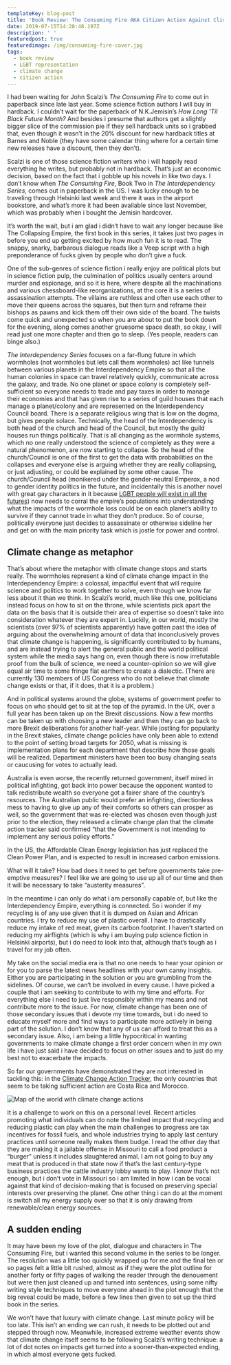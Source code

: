 ```yaml
---
templateKey: blog-post
title: 'Book Review: The Consuming Fire AKA Citizen Action Against Climate Change?'
date: 2019-07-15T14:28:48.197Z
description: ' '
featuredpost: true
featuredimage: /img/consuming-fire-cover.jpg
tags:
  - book review
  - LGBT representation
  - climate change
  - citizen action
---
```

I had been waiting for John Scalzi’s _The Consuming Fire_ to come out in paperback since late last year. Some science fiction authors I will buy in hardback. I couldn’t wait for the paperback of N.K.Jemisin’s _How Long ‘Til Black Future Month?_ And besides i presume that authors get a slightly bigger slice of the commission pie if they sell hardback units so i grabbed that, even though it wasn’t in the 20% discount for new hardback titles at Barnes and Noble (they have some calendar thing where for a certain time new releases have a discount, then they don’t).

Scalzi is one of those science fiction writers who i will happily read everything he writes, but probably not in hardback. That’s just an economic decision, based on the fact that i gobble up his novels in like two days. I don’t know when _The Consuming Fire_, Book Two in _The Interdependency Series_, comes out in paperback in the US. I was lucky enough to be traveling through Helsinki last week and there it was in the airport bookstore, and what’s more it had been available since last November, which was probably when i bought the Jemisin hardcover.

It’s worth the wait, but i am glad i didn’t have to wait any longer because like The Collapsing Empire, the first book in this series, it takes just two pages in before you end up getting excited by how much fun it is to read. The snappy, snarky, barbarous dialogue reads like a Veep script with a high preponderance of fucks given by people who don’t give a fuck.

One of the sub-genres of science fiction i really enjoy are political plots but in science fiction pulp, the culmination of politics usually centers around murder and espionage, and so it is here, where despite all the machinations and various chessboard-like reorganizations, at the core it is a series of assassination attempts. The villains are ruthless and often use each other to move their queens across the squares, but then turn and reframe their bishops as pawns and kick them off their own side of the board. The twists come quick and unexpected so when you are about to put the book down for the evening, along comes another gruesome space death, so okay, i will read just one more chapter and then go to sleep. (Yes people, readers can binge also.)

_The Interdependency Series_ focuses on a far-flung future in which wormholes (not wormholes but lets call them wormholes) act like tunnels between various planets in the Interdependency Empire so that all the human colonies in space can travel relatively quickly, communicate across the galaxy, and trade. No one planet or space colony is completely self-sufficient so everyone needs to trade and pay taxes in order to manage their economies and that has given rise to a series of guild houses that each manage a planet/colony and are represented on the Interdependency Council board. There is a separate religious wing that is low on the dogma, but gives people solace. Technically, the head of the Interdependency is both head of the church and head of the Council, but mostly the guild houses run things politically. That is all changing as the wormhole systems, which no one really understood the science of completely as they were a natural phenomenon, are now starting to collapse. So the head of the church/Council is one of the first to get the data with probabilities on the collapses and everyone else is arguing whether they are really collapsing, or just adjusting, or could be explained by some other cause. The church/Council head (monikered under the gender-neutral Emperox, a nod to gender identity politics in the future, and incidentally this is another novel with great gay characters in it because [LGBT people will exist in all the futures](https://akamarkboyd.com/blog/2019-06-13-book-review-the-fall-of-io-by-wesley-chu-aka-do-we-need-lgbt-tokenism-in-modern-science-fiction/)) now needs to corral the empire’s populations into understanding what the impacts of the wormhole loss could be on each planet’s ability to survive if they cannot trade in what they don’t produce. So of course, politically everyone just decides to assassinate or otherwise sideline her and get on with the main priority task which is jostle for power and control.

## Climate change as metaphor

That’s about where the metaphor with climate change stops and starts really. The wormholes represent a kind of climate change impact in the Interdependency Empire: a colossal, impactful event that will require science and politics to work together to solve, even though we know far less about it than we think. In Scalzi’s world, much like this one, politicians instead focus on how to sit on the throne, while scientists pick apart the data on the basis that it is outside their area of expertise so doesn’t take into consideration whatever they are expert in. Luckily, in our world, mostly the scientists (over 97% of scientists apparently) have gotten past the idea of arguing about the overwhelming amount of data that inconclusively proves that climate change is happening, is significantly contributed to by humans, and are instead trying to alert the general public and the world political system while the media says hang on, even though there is now irrefutable proof from the bulk of science, we need a counter-opinion so we will give equal air time to some fringe flat earthers to create a dialectic. (There are currently 130 members of US Congress who do not believe that climate change exists or that, if it does, that it is a problem.)

And in political systems around the globe, systems of government prefer to focus on who should get to sit at the top of the pyramid. In the UK, over a full year has been taken up on the Brexit discussions. Now a few months can be taken up with choosing a new leader and then they can go back to more Brexit deliberations for another half-year. While jostling for popularity in the Brexit stakes, climate change policies have only been able to extend to the point of setting broad targets for 2050, what is missing is implementation plans for each department that describe how those goals will be realized. Department ministers have been too busy changing seats or caucusing for votes to actually lead.

Australia is even worse, the recently returned government, itself mired in political infighting, got back into power because the opponent wanted to talk redistribute wealth so everyone got a fairer share of the country’s resources. The Australian public would prefer an infighting, directionless mess to having to give up any of their comforts so others can prosper as well, so the government that was re-elected  was chosen even though just prior to the election, they released a climate change plan that the climate action tracker said confirmed “that the Government is not intending to implement any serious policy efforts.”

In the US, the Affordable Clean Energy legislation has just replaced the Clean Power Plan, and is expected to result in increased carbon emissions.

What will it take? How bad does it need to get before governments take pre-emptive measures? I feel like we are going to use up all of our time and then it will be necessary to take “austerity measures”.

In the meantime i can only do what i am personally capable of, but like the Interdependency Empire, everything is connected. So i wonder if my recycling is of any use given that it is dumped on Asian and African countries. I try to reduce my use of plastic overall. I have to drastically reduce my intake of red meat, given its carbon footprint. I haven’t started on reducing my airflights (which is why i am buying pulp science fiction in Helsinki airports), but i do need to look into that, although that’s tough as i travel for my job often.

My take on the social media era is that no one needs to hear your opinion or for you to parse the latest news headlines with your own canny insights. Either you are participating in the solution or you are grumbling from the sidelines. Of course, we can’t be involved in every cause. I have picked a couple that i am seeking to contribute to with my time and efforts. For everything else i need to just live responsibly within my means and not contribute more to the issue. For now, climate change has been one of those secondary issues that i devote my time towards, but i do need to educate myself more and find ways to participate more actively in being part of the solution. I don’t know that any of us can afford to treat this as a secondary issue. Also, i am being a little hypocritical in wanting governments to make climate change a first order concern when in my own life i have just said i have decided to focus on other issues and to just do my best not to exacerbate the impacts. 

So far our governments have demonstrated they are not interested in tackling this: in the [Climate Change Action Tracker](https://climateactiontracker.org/), the only countries that seem to be taking sufficient action are Costa Rica and Morocco. 

![Map of the world with climate change actions](/img/climate-change-action-tracker.png "Climate change action tracker")

It is a challenge to work on this on a personal level. Recent articles promoting what individuals can do note the limited impact that recycling and reducing plastic can play when the main challenges to progress are tax incentives for fossil fuels, and whole industries trying to apply last century practices until someone really makes them budge. I read the other day that they are making it a jailable offense in Missouri to call a food product  a “burger” unless it includes slaughtered animal. I am not going to buy any meat that is produced in that state now if that’s the last century-type business practices the cattle industry lobby wants to play. I know that’s not enough, but i don’t vote in Missouri so i am limited in how i can be vocal against that kind of decision-making that is focused on preserving special interests over preserving the planet. One other thing i can do at the moment is switch all my energy supply over so that it is only drawing from renewable/clean energy sources.

## A sudden ending

It may have been my love of the plot, dialogue and characters in The Consuming Fire, but i wanted this second volume in the series to be longer. The resolution was a little too quickly wrapped up for me and the final ten or so pages felt a little bit rushed, almost as if they were the plot outline for another forty or fifty pages of walking the reader through the denouement but were then just cleaned up and turned into sentences, using some nifty writing style techniques to move everyone ahead in the plot enough that the big reveal could be made, before a few lines then given to set up the third book in the series.

We won’t have that luxury with climate change. Last minute policy will be too late. This isn’t an ending we can rush, it needs to be plotted out and stepped through now. Meanwhile, increased extreme weather events show that climate change itself seems to be following Scalzi’s writing technique: a lot of dot notes on impacts get turned into a sooner-than-expected ending, in which almost everyone gets fucked.
